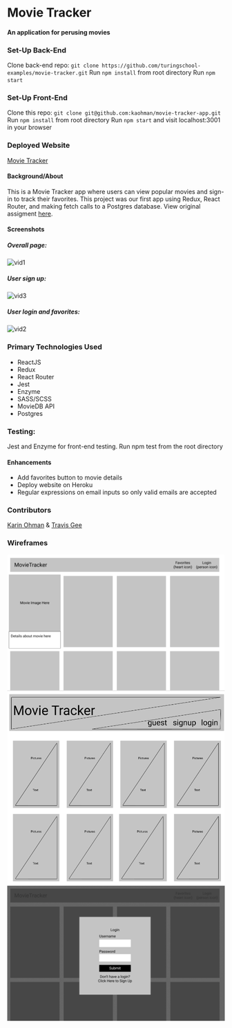 # Movie Tracker
#### An application for perusing movies

### Set-Up Back-End
Clone back-end repo: ```git clone https://github.com/turingschool-examples/movie-tracker.git```
Run ```npm install``` from root directory
Run ```npm start```

### Set-Up Front-End
Clone this repo: ```git clone git@github.com:kaohman/movie-tracker-app.git```
Run ```npm install``` from root directory
Run ```npm start``` and visit localhost:3001 in your browser

### Deployed Website
[Movie Tracker](https://movie-trackr-1810.herokuapp.com/)

#### Background/About
This is a Movie Tracker app where users can view popular movies and sign-in to track their favorites. This project was our first app using Redux, React Router, and making fetch calls to a Postgres database. View original assigment [here](https://github.com/turingschool-examples/movie-tracker).

#### Screenshots
##### Overall page:
![vid1](https://user-images.githubusercontent.com/39391585/52348088-b3f37200-29e0-11e9-98bc-4117996a01b9.gif)

##### User sign up:
![vid3](https://user-images.githubusercontent.com/39391585/52346726-7d682800-29dd-11e9-8cbf-bef33d921564.gif)

##### User login and favorites:
![vid2](https://user-images.githubusercontent.com/39391585/52346723-7c36fb00-29dd-11e9-90ca-6320e7ddc251.gif)


### Primary Technologies Used
- ReactJS
- Redux
- React Router
- Jest
- Enzyme
- SASS/SCSS
- MovieDB API
- Postgres

### Testing:
Jest and Enzyme for front-end testing.
Run npm test from the root directory

#### Enhancements
- Add favorites button to movie details
- Deploy website on Heroku
- Regular expressions on email inputs so only valid emails are accepted

### Contributors
[Karin Ohman](https://github.com/kaohman) & 
[Travis Gee](https://github.com/geet084)

### Wireframes
![wireframe 1](./public/assets/wireframe1.png)
![wireframe 2](./public/assets/wireframe2.png)
![wireframe 3](./public/assets/wireframe3.png)
